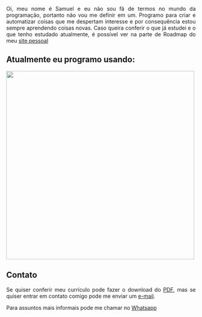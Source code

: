 
<div align="justify">
<p>Oi, meu nome é Samuel e eu não sou fã de termos no mundo da programação, portanto não vou me definir em um. Programo para criar e automatizar coisas que me despertam interesse e por consequência estou sempre aprendendo coisas novas. Caso queira conferir o que já estudei e o que tenho estudado atualmente, é possível ver na parte de Roadmap do meu <a href="https://registosc.vercel.app/roadmap">site pessoal</a></p>
  
<h2>Atualmente eu programo usando:</h2>
  <a href='https://github.com/Guaxininho'><img width=500px src='https://github-readme-stats.vercel.app/api/top-langs/?username=Guaxininho&layout=compact&hide_progress=true&hide_title=True&langs_count=6&theme=transparent&hide_border=True&text_color=227CF2'/></a>
  
<h2>Contato</h2>
  <p>Se quiser conferir meu currículo pode fazer o download do <a href="https://github.com/Guaxininho/Guaxininho/files/10324325/Curriculo.-.Samuel.Cavalcanti.pdf" download>PDF</a>, mas se quiser entrar em contato comigo pode me enviar um <a href="mailto: samuelcavalcantimg@gmail.com">e-mail</a>.</p>
    <p>Para assuntos mais informais pode me chamar no <a href="https://api.whatsapp.com/send?phone=5532998172723">Whatsapp</a></p>
  
</div>
